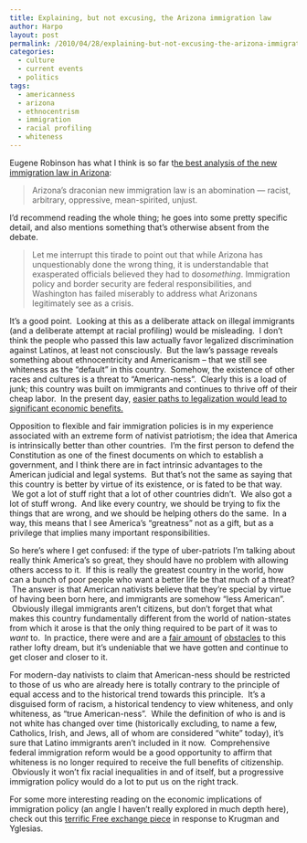```yaml
---
title: Explaining, but not excusing, the Arizona immigration law
author: Harpo
layout: post
permalink: /2010/04/28/explaining-but-not-excusing-the-arizona-immigration-law/
categories:
  - culture
  - current events
  - politics
tags:
  - americanness
  - arizona
  - ethnocentrism
  - immigration
  - racial profiling
  - whiteness
---
```

Eugene Robinson has what I think is so far t<a href="http://www.washingtonpost.com/wp-dyn/content/article/2010/04/26/AR2010042602595.html" target="_blank">he best analysis of the new immigration law in Arizona</a>:

> Arizona&#8217;s draconian new immigration law is an abomination &#8212; racist, arbitrary, oppressive, mean-spirited, unjust.

I&#8217;d recommend reading the whole thing; he goes into some pretty specific detail, and also mentions something that&#8217;s otherwise absent from the debate.

> Let me interrupt this tirade to point out that while Arizona has unquestionably done the wrong thing, it is understandable that exasperated officials believed they had to do*something*. Immigration policy and border security are federal responsibilities, and Washington has failed miserably to address what Arizonans legitimately see as a crisis.

It&#8217;s a good point.  Looking at this as a deliberate attack on illegal immigrants (and a deliberate attempt at racial profiling) would be misleading.  I don&#8217;t think the people who passed this law actually favor legalized discrimination against Latinos, at least not consciously.  But the law&#8217;s passage reveals something about ethnocentricity and Americanism – that we still see whiteness as the &#8220;default&#8221; in this country.  Somehow, the existence of other races and cultures is a threat to &#8220;American-ness&#8221;.  Clearly this is a load of junk; this country was built on immigrants and continues to thrive off of their cheap labor.  In the present day, <a href="http://www.americanprogress.org/issues/2010/01/raising_the_floor.html" target="_blank">easier paths to legalization would lead to significant economic benefits.</a>

Opposition to flexible and fair immigration policies is in my experience associated with an extreme form of nativist patriotism; the idea that America is intrinsically better than other countries.  I&#8217;m the first person to defend the Constitution as one of the finest documents on which to establish a government, and I think there are in fact intrinsic advantages to the American judicial and legal systems.  But that&#8217;s not the same as saying that this country is better by virtue of its existence, or is fated to be that way.  We got a lot of stuff right that a lot of other countries didn&#8217;t.  We also got a lot of stuff wrong.  And like every country, we should be trying to fix the things that are wrong, and we should be helping others do the same.  In a way, this means that I see America&#8217;s &#8220;greatness&#8221; not as a gift, but as a privilege that implies many important responsibilities.

So here&#8217;s where I get confused: if the type of uber-patriots I&#8217;m talking about really think America&#8217;s so great, they should have no problem with allowing others access to it.  If this is really the greatest country in the world, how can a bunch of poor people who want a better life be that much of a threat?  The answer is that American nativists believe that they&#8217;re special by virtue of having been born here, and immigrants are somehow &#8220;less American&#8221;.  Obviously illegal immigrants aren&#8217;t citizens, but don&#8217;t forget that what makes this country fundamentally different from the world of nation-states from which it arose is that the only thing required to be part of it was to *want* to.  In practice, there were and are a <a href="http://en.wikipedia.org/wiki/Slavery_in_the_United_States" target="_blank">fair</a><a href="http://en.wikipedia.org/wiki/Jim_crow" target="_blank"> amount</a> of <a href="http://en.wikipedia.org/wiki/DADT" target="_blank">obstacles</a> to this rather lofty dream, but it&#8217;s undeniable that we have gotten and continue to get closer and closer to it.

For modern-day nativists to claim that American-ness should be restricted to those of us who are already here is totally contrary to the principle of equal access and to the historical trend towards this principle.  It&#8217;s a disguised form of racism, a historical tendency to view whiteness, and only whiteness, as &#8220;true American-ness&#8221;.  While the definition of who is and is not white has changed over time (historically excluding, to name a few, Catholics, Irish, and Jews, all of whom are considered &#8220;white&#8221; today), it&#8217;s sure that Latino immigrants aren&#8217;t included in it now.  Comprehensive federal immigration reform would be a good opportunity to affirm that whiteness is no longer required to receive the full benefits of citizenship.  Obviously it won&#8217;t fix racial inequalities in and of itself, but a progressive immigration policy would do a lot to put us on the right track.

For some more interesting reading on the economic implications of immigration policy (an angle I haven&#8217;t really explored in much depth here), check out this <a href="http://www.economist.com/blogs/freeexchange/2010/04/immigration_0" target="_blank">terrific Free exchange piece</a> in response to Krugman and Yglesias.